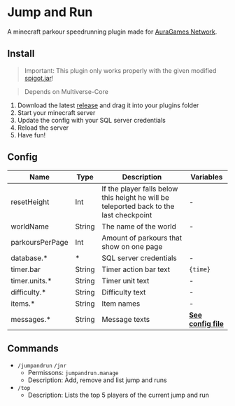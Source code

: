 # Jump and Run

A minecraft parkour speedrunning plugin made for [AuraGames Network](https://laby.net/server/auragames).

## Install

> Important: This plugin only works properly with the given modified [spigot.jar](https://github.com/7rebux/jump-and-run/blob/main/_server/spigot-1.8.8-edit.jar)!

> Depends on Multiverse-Core

1. Download the latest [release]() and drag it into your plugins folder
2. Start your minecraft server
3. Update the config with your SQL server credentials
4. Reload the server
5. Have fun!

## Config

Name | Type | Description | Variables
--- | --- | --- | ---
resetHeight | Int | If the player falls below this height he will be teleported back to the last checkpoint | -
worldName | String | The name of the world | -
parkoursPerPage | Int | Amount of parkours that show on one page
database.* | * | SQL server credentials | -
timer.bar | String | Timer action bar text | `{time}`
timer.units.* | String | Timer unit text | -
difficulty.* | String | Difficulty text | -
items.* | String | Item names | -
messages.* | String | Message texts | [**See config file**](https://github.com/7rebux/jump-and-run/blob/main/src/main/kotlin/net/rebux/jumpandrun/config/PluginConfig.kt)


## Commands

- `/jumpandrun` `/jnr`
  - Permissons: `jumpandrun.manage`
  - Description: Add, remove and list jump and runs
- `/top`
  - Description: Lists the top 5 players of the current jump and run
